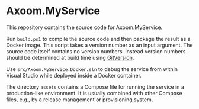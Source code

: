 # Axoom.MyService

This repository contains the source code for Axoom.MyService.

Run `build.ps1` to compile the source code and then package the result as a Docker image.
This script takes a version number as an input argument. The source code itself contains no version numbers. Instead version numbers should be determined at build time using [GitVersion](gitversion.readthedocs.io).

Use `src/Axoom.MyService.Docker.sln` to debug the service from within Visual Studio while deployed inside a Docker container.

The directory `assets` contains a Compose file for running the service in a production-like environment. It is usually combined with other Compose files, e.g., by a release management or provisioning system.
